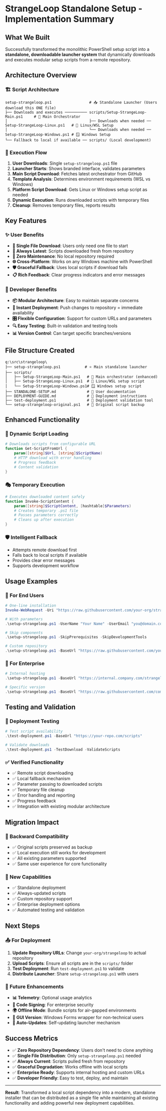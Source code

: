 # StrangeLoop Standalone Setup - Implementation Summary

## What We Built

Successfully transformed the monolithic PowerShell setup script into a **standalone, downloadable launcher system** that dynamically downloads and executes modular setup scripts from a remote repository.

## Architecture Overview

### 🏗️ Script Architecture

```
setup-strangeloop.ps1                 # 📥 Standalone Launcher (Users download this ONE file)
├── Downloads and executes ────────── scripts/Setup-StrangeLoop-Main.ps1     # 🎯 Main Orchestrator  
│                                     ├── Downloads when needed ── Setup-StrangeLoop-Linux.ps1   # 🐧 Linux/WSL Setup
│                                     └── Downloads when needed ── Setup-StrangeLoop-Windows.ps1 # 🪟 Windows Setup
└── Fallback to local if available ── scripts/ (Local development)
```

### 🔄 Execution Flow

1. **User Downloads**: Single `setup-strangeloop.ps1` file
2. **Launcher Starts**: Shows branded interface, validates parameters
3. **Main Script Download**: Fetches latest orchestrator from GitHub
4. **Template Analysis**: Determines environment requirements (WSL vs Windows)
5. **Platform Script Download**: Gets Linux or Windows setup script as needed
6. **Dynamic Execution**: Runs downloaded scripts with temporary files
7. **Cleanup**: Removes temporary files, reports results

## Key Features

### ✨ User Benefits

- **🎯 Single File Download**: Users only need one file to start
- **📱 Always Latest**: Scripts downloaded fresh from repository
- **🔄 Zero Maintenance**: No local repository required
- **🌐 Cross-Platform**: Works on any Windows machine with PowerShell
- **🛡️ Graceful Fallback**: Uses local scripts if download fails
- **📋 Rich Feedback**: Clear progress indicators and error messages

### 🔧 Developer Benefits

- **📦 Modular Architecture**: Easy to maintain separate concerns
- **🚀 Instant Deployment**: Push changes to repository = immediate availability
- **🎛️ Flexible Configuration**: Support for custom URLs and parameters
- **🔍 Easy Testing**: Built-in validation and testing tools
- **📊 Version Control**: Can target specific branches/versions

## File Structure Created

```
q:\src\strangeloop\
├── setup-strangeloop.ps1           # ⭐ Main standalone launcher
├── scripts/
│   ├── Setup-StrangeLoop-Main.ps1   # 🎯 Main orchestrator (enhanced)
│   ├── Setup-StrangeLoop-Linux.ps1  # 🐧 Linux/WSL setup script
│   └── Setup-StrangeLoop-Windows.ps1# 🪟 Windows setup script
├── STANDALONE-SETUP.md              # 📖 User documentation
├── DEPLOYMENT-GUIDE.md              # 🚀 Deployment instructions
├── test-deployment.ps1              # 🧪 Deployment validation tool
└── setup-strangeloop-original.ps1   # 💾 Original script backup
```

## Enhanced Functionality

### 🔗 Dynamic Script Loading

```powershell
# Downloads scripts from configurable URL
function Get-ScriptFromUrl {
    param([string]$Url, [string]$ScriptName)
    # HTTP download with error handling
    # Progress feedback
    # Content validation
}
```

### 🎭 Temporary Execution

```powershell
# Executes downloaded content safely
function Invoke-ScriptContent {
    param([string]$ScriptContent, [hashtable]$Parameters)
    # Creates temporary .ps1 file
    # Passes parameters correctly
    # Cleans up after execution
}
```

### 🛡️ Intelligent Fallback

- Attempts remote download first
- Falls back to local scripts if available
- Provides clear error messages
- Supports development workflow

## Usage Examples

### 🎯 For End Users

```powershell
# One-line installation
Invoke-WebRequest -Uri "https://raw.githubusercontent.com/your-org/strangeloop/main/setup-strangeloop.ps1" -OutFile "setup-strangeloop.ps1"; .\setup-strangeloop.ps1

# With parameters
.\setup-strangeloop.ps1 -UserName "Your Name" -UserEmail "you@domain.com"

# Skip components
.\setup-strangeloop.ps1 -SkipPrerequisites -SkipDevelopmentTools

# Custom repository
.\setup-strangeloop.ps1 -BaseUrl "https://raw.githubusercontent.com/your-fork/strangeloop/develop/scripts"
```

### 🏢 For Enterprise

```powershell
# Internal hosting
.\setup-strangeloop.ps1 -BaseUrl "https://internal.company.com/strangeloop/scripts"

# Specific version
.\setup-strangeloop.ps1 -BaseUrl "https://raw.githubusercontent.com/company/strangeloop/v1.2.0/scripts"
```

## Testing and Validation

### 🧪 Deployment Testing

```powershell
# Test script availability
.\test-deployment.ps1 -BaseUrl "https://your-repo.com/scripts"

# Validate downloads
.\test-deployment.ps1 -TestDownload -ValidateScripts
```

### ✅ Verified Functionality

- ✅ Remote script downloading
- ✅ Local fallback mechanism  
- ✅ Parameter passing to downloaded scripts
- ✅ Temporary file cleanup
- ✅ Error handling and reporting
- ✅ Progress feedback
- ✅ Integration with existing modular architecture

## Migration Impact

### 🔄 Backward Compatibility

- ✅ Original scripts preserved as backup
- ✅ Local execution still works for development
- ✅ All existing parameters supported
- ✅ Same user experience for core functionality

### 🚀 New Capabilities

- ✅ Standalone deployment
- ✅ Always-updated scripts
- ✅ Custom repository support
- ✅ Enterprise deployment options
- ✅ Automated testing and validation

## Next Steps

### 📤 For Deployment

1. **Update Repository URLs**: Change `your-org/strangeloop` to actual repository
2. **Upload Scripts**: Ensure all scripts are in the `scripts/` folder
3. **Test Deployment**: Run `test-deployment.ps1` to validate
4. **Distribute Launcher**: Share `setup-strangeloop.ps1` with users

### 🔮 Future Enhancements

- **📊 Telemetry**: Optional usage analytics
- **🔐 Code Signing**: For enterprise security
- **🌍 Offline Mode**: Bundle scripts for air-gapped environments
- **📱 GUI Version**: Windows Forms wrapper for non-technical users
- **🔄 Auto-Updates**: Self-updating launcher mechanism

## Success Metrics

- ✅ **Zero Repository Dependency**: Users don't need to clone anything
- ✅ **Single File Distribution**: Only `setup-strangeloop.ps1` needed
- ✅ **Always Current**: Scripts pulled fresh from repository
- ✅ **Graceful Degradation**: Works offline with local scripts
- ✅ **Enterprise Ready**: Supports internal hosting and custom URLs
- ✅ **Developer Friendly**: Easy to test, deploy, and maintain

---

**Result**: Transformed a local script dependency into a modern, standalone installer that can be distributed as a single file while maintaining all existing functionality and adding powerful new deployment capabilities.
